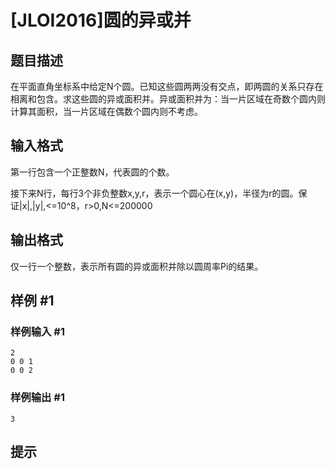 # [JLOI2016]圆的异或并

## 题目描述

在平面直角坐标系中给定N个圆。已知这些圆两两没有交点，即两圆的关系只存在相离和包含。求这些圆的异或面积并。异或面积并为：当一片区域在奇数个圆内则计算其面积，当一片区域在偶数个圆内则不考虑。


## 输入格式

第一行包含一个正整数N，代表圆的个数。

接下来N行，每行3个非负整数x,y,r，表示一个圆心在(x,y)，半径为r的圆。保证|x|,|y|,<=10^8，r>0,N<=200000


## 输出格式

仅一行一个整数，表示所有圆的异或面积并除以圆周率Pi的结果。


## 样例 #1

### 样例输入 #1
```
2
0 0 1
0 0 2
```

### 样例输出 #1

```
3
```

## 提示


